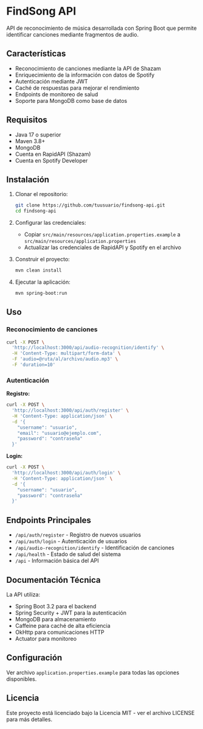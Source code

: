 # FindSong API

API de reconocimiento de música desarrollada con Spring Boot que permite identificar canciones mediante fragmentos de audio.

## Características

- Reconocimiento de canciones mediante la API de Shazam
- Enriquecimiento de la información con datos de Spotify
- Autenticación mediante JWT
- Caché de respuestas para mejorar el rendimiento
- Endpoints de monitoreo de salud
- Soporte para MongoDB como base de datos

## Requisitos

- Java 17 o superior
- Maven 3.8+
- MongoDB
- Cuenta en RapidAPI (Shazam)
- Cuenta en Spotify Developer

## Instalación

1. Clonar el repositorio:

   ```bash
   git clone https://github.com/tuusuario/findsong-api.git
   cd findsong-api
   ```

2. Configurar las credenciales:

   - Copiar `src/main/resources/application.properties.example` a `src/main/resources/application.properties`
   - Actualizar las credenciales de RapidAPI y Spotify en el archivo

3. Construir el proyecto:

   ```bash
   mvn clean install
   ```

4. Ejecutar la aplicación:
   ```bash
   mvn spring-boot:run
   ```

## Uso

### Reconocimiento de canciones

```bash
curl -X POST \
  'http://localhost:3000/api/audio-recognition/identify' \
  -H 'Content-Type: multipart/form-data' \
  -F 'audio=@ruta/al/archivo/audio.mp3' \
  -F 'duration=10'
```

### Autenticación

**Registro:**

```bash
curl -X POST \
  'http://localhost:3000/api/auth/register' \
  -H 'Content-Type: application/json' \
  -d '{
    "username": "usuario",
    "email": "usuario@ejemplo.com",
    "password": "contraseña"
  }'
```

**Login:**

```bash
curl -X POST \
  'http://localhost:3000/api/auth/login' \
  -H 'Content-Type: application/json' \
  -d '{
    "username": "usuario",
    "password": "contraseña"
  }'
```

## Endpoints Principales

- `/api/auth/register` - Registro de nuevos usuarios
- `/api/auth/login` - Autenticación de usuarios
- `/api/audio-recognition/identify` - Identificación de canciones
- `/api/health` - Estado de salud del sistema
- `/api` - Información básica del API

## Documentación Técnica

La API utiliza:

- Spring Boot 3.2 para el backend
- Spring Security + JWT para la autenticación
- MongoDB para almacenamiento
- Caffeine para caché de alta eficiencia
- OkHttp para comunicaciones HTTP
- Actuator para monitoreo

## Configuración

Ver archivo `application.properties.example` para todas las opciones disponibles.

## Licencia

Este proyecto está licenciado bajo la Licencia MIT - ver el archivo LICENSE para más detalles.

